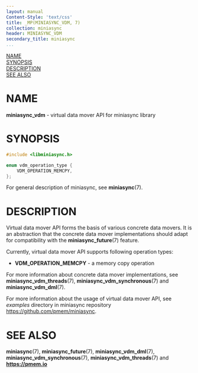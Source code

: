 ```yaml
---
layout: manual
Content-Style: 'text/css'
title: _MP(MINIASYNC_VDM, 7)
collection: miniasync
header: MINIASYNC_VDM
secondary_title: miniasync
...
```


[comment]: <> (SPDX-License-Identifier: BSD-3-Clause)
[comment]: <> (Copyright 2022, Intel Corporation)

[comment]: <> (miniasync_vdm.7 -- man page for miniasync vdm API)

[NAME](#name)<br />
[SYNOPSIS](#synopsis)<br />
[DESCRIPTION](#description)<br />
[SEE ALSO](#see-also)<br />

# NAME #

**miniasync_vdm** - virtual data mover API for miniasync library

# SYNOPSIS #

```c
#include <libminiasync.h>

enum vdm_operation_type {
	VDM_OPERATION_MEMCPY,
};
```

For general description of miniasync, see **miniasync**(7).

# DESCRIPTION #

Virtual data mover API forms the basis of various concrete data movers.
It is an abstraction that the concrete data mover implementations should adapt
for compatibility with the **miniasync_future**(7) feature.

Currently, virtual data mover API supports following operation types:

* **VDM_OPERATION_MEMCPY** - a memory copy operation

For more information about concrete data mover implementations, see **miniasync_vdm_threads**(7),
**miniasync_vdm_synchronous**(7) and **miniasync_vdm_dml**(7).

For more information about the usage of virtual data mover API, see *examples* directory
in miniasync repository <https://github.com/pmem/miniasync>.

# SEE ALSO #

**miniasync**(7), **miniasync_future**(7),
**miniasync_vdm_dml**(7), **miniasync_vdm_synchronous**(7),
**miniasync_vdm_threads**(7) and **<https://pmem.io>**
